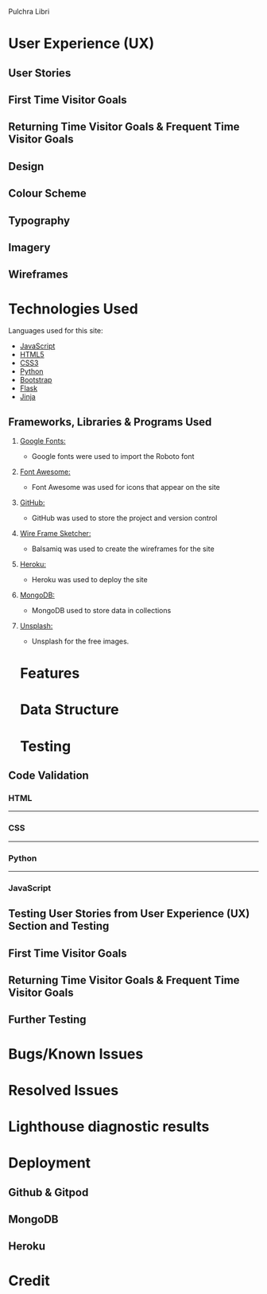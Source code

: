 Pulchra Libri

# User Experience (UX)

## User Stories

## First Time Visitor Goals

## Returning Time Visitor Goals & Frequent Time Visitor Goals

## Design

## Colour Scheme

## Typography

## Imagery

## Wireframes

# Technologies Used

Languages used for this site:

- [JavaScript](https://www.javascript.com/)
- [HTML5](https://en.wikipedia.org/wiki/HTML5)
- [CSS3](https://en.wikipedia.org/wiki/Cascading_Style_Sheets)
- [Python](https://www.python.org/)
- [Bootstrap](https://getbootstrap.com/)
- [Flask](https://flask.palletsprojects.com/en/1.1.x/)
- [Jinja](https://jinja.palletsprojects.com/)

## Frameworks, Libraries & Programs Used

1. [Google Fonts:](https://fonts.google.com/)
   - Google fonts were used to import the Roboto font 
2. [Font Awesome:](https://fontawesome.com/)
   - Font Awesome was used for icons that appear on the site
3. [GitHub:](https://github.com/)
   - GitHub was used to store the project and version control
4. [Wire Frame Sketcher:](https://wireframesketcher.com/)
   - Balsamiq was used to create the wireframes for the site
5. [Heroku:](https://www.heroku.com/)
   - Heroku was used to deploy the site
6. [MongoDB:](https://www.mongodb.com/cloud/atlas)
   - MongoDB used to store data in collections
7. [Unsplash:](https://unsplash.com/)
   - Unsplash for the free images.

   # Features

   # Data Structure

   # Testing

## Code Validation

### HTML

---

### CSS

---

### Python

---

### JavaScript

## Testing User Stories from User Experience (UX) Section and Testing

## First Time Visitor Goals

## Returning Time Visitor Goals & Frequent Time Visitor Goals

## Further Testing

# Bugs/Known Issues

# Resolved Issues

# Lighthouse diagnostic results

# Deployment

## Github & Gitpod 

## MongoDB

## Heroku

# Credit
